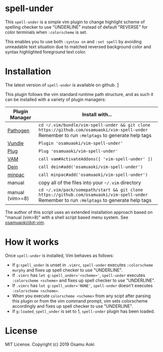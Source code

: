 # spell-under

<!-- vim: set sw=2 sts=2 et tw=78 ft=markdown: -->

This `spell-under` is a simple vim plugin to change highlight scheme of
spelling checker to use "UNDERLINE" instead of default "REVERSE" for color
terminals when `:colorscheme` is set.

This enables you to use both `:syntax on` and `:set spell` by avoiding
unreadable text situation due to matched reversed background color and syntax
highlighted foreground text color.

# Installation

The latest version of `spell-under` is available on github. [1]

This plugin follows the vim standard runtime path structure, and as such it
can be installed with a variety of plugin managers:

| Plugin Manager  | Install with... |
| --------------- | ------------- |
| [Pathogen][2]   | `cd ~/.vim/bundle/vim-spell-under && git clone https://github.com/osamuaoki/vim-spell-under`<br/>Remember to run `:Helptags` to generate help tags |
| [Vundle][3]     | `Plugin 'osamuaoki/vim-spell-under'` |
| [Plug][4]       | `Plug 'osamuaoki/vim-spell-under'` |
| [VAM][5]        | `call vam#ActivateAddons([ 'vim-spell-under' ])` |
| [Dein][6]       | `call dein#add('osamuaoki/vim-spell-under')` |
| [minpac][7]     | `call minpac#add('osamuaoki/vim-spell-under')` |
| manual          | copy all of the files into your `~/.vim` directory |
| manual (vim>=8) | `cd ~/.vim/pack/somepath/start && git clone https://github.com/osamuaoki/vim-spell-under` <br/>Remember to run `:Helptags` to generate help tags |

The author of this script uses an extended installation approach based on
"manual (vim>8)" with a shell script based menu system. See
[osamuaoki/dot-vim][8].

# How it works

Once `spell-under` is installed, Vim behaves as follows:

* If `g:spell_under` is unset in `.vimrc`, `spell-under` executes
  `:colorscheme murphy` and fixes up spell checker to use "UNDERLINE".
* If `.vimrc` has `let g:spell_under='<scheme>'`, `spell-under` executes
  `:colorscheme <scheme>` and fixes up spell checker to use "UNDERLINE".
* If `.vimrc` has `let g:spell_under='NONE'`, `spell-under` doesn't executes
  `:colorscheme <scheme>`.
* When you execute `colorscheme <scheme>` from any scipt after parsing this
  plugin or from the vim command prompt, vim sets colorscheme accordingly and
  fixes up spell checker to use "UNDERLINE".
* If `g:loaded_spell_under` is set to 1, `spell-under` plugin has been
  loaded.


# License

MIT License. Copyright (c) 2019 Osamu Aoki


[1]: https://github.com/osamuaoki/vim-spell-under
[2]: https://github.com/tpope/vim-pathogen
[3]: https://github.com/VundleVim/Vundle.vim
[4]: https://github.com/junegunn/vim-plug
[5]: https://github.com/MarcWeber/vim-addon-manager
[6]: https://github.com/Shougo/dein.vim
[7]: https://github.com/k-takata/minpac
[8]: https://github.com/osamuaoki/dot-vim

